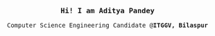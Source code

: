 <h3 align="center"> <samp> Hi! I am<b> Aditya Pandey</b></samp></h3>
<p align="center"> 
  <samp>Computer Science Engineering Candidate @<b>ITGGV, Bilaspur</b></samp>
</p>
